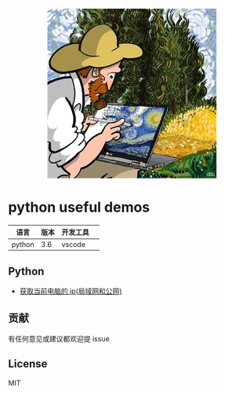 <p align="center">
<img src="asserts/logo.jpg"  />
</p>

# python useful demos

| 语言   | 版本 | 开发工具 |     |
| ------ | ---- | -------- | --- |
| python | 3.6  | vscode   |     |

## Python

- [获取当前电脑的 ip(局域网和公网)](python/get_ip.py)

## 贡献

有任何意见或建议都欢迎提 issue

## License

MIT
